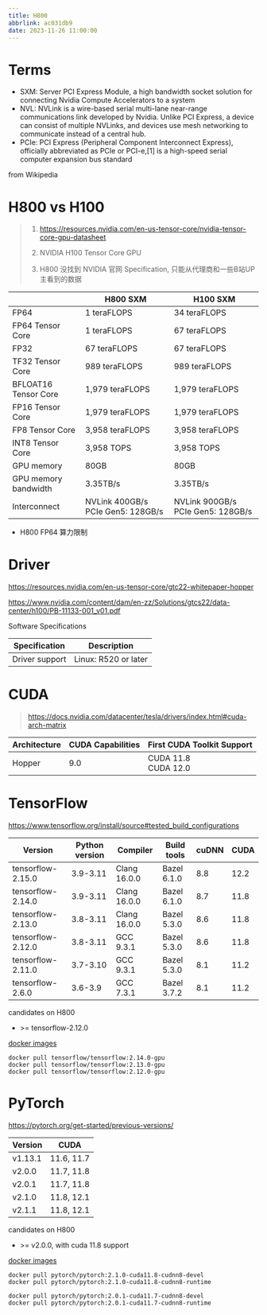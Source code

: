 ```yaml
---
title: H800
abbrlink: ac031db9
date: 2023-11-26 11:00:00
---
```


# Terms

* SXM: Server PCI Express Module, a high bandwidth socket solution for connecting Nvidia Compute Accelerators to a system
* NVL: NVLink is a wire-based serial multi-lane near-range communications link developed by Nvidia. Unlike PCI Express, a device can consist of multiple NVLinks, and devices use mesh networking to communicate instead of a central hub.
* PCIe: PCI Express (Peripheral Component Interconnect Express), officially abbreviated as PCIe or PCI-e,[1] is a high-speed serial computer expansion bus standard

from Wikipedia

# H800 vs H100

> 1. https://resources.nvidia.com/en-us-tensor-core/nvidia-tensor-core-gpu-datasheet
>
> 1. NVIDIA H100 Tensor Core GPU
>
> 1. H800 没找到 NVIDIA 官网 Specification, 只能从代理商和一些B站UP主看到的数据

|     | H800 SXM | H100 SXM |
| -------- | ------- |------- |
| FP64  |   1 teraFLOPS  | 34 teraFLOPS    |
| FP64 Tensor Core |   1 teraFLOPS   | 67 teraFLOPS     |
| FP32    |   67 teraFLOPS | 67 teraFLOPS    |
| TF32 Tensor Core    |  989 teraFLOPS   | 989 teraFLOPS    |
| BFLOAT16 Tensor Core    |  1,979 teraFLOPS   | 1,979 teraFLOPS    |
| FP16 Tensor Core    |   1,979 teraFLOPS  | 1,979 teraFLOPS    |
| FP8 Tensor Core    |  3,958 teraFLOPS   | 3,958 teraFLOPS    |
| INT8 Tensor Core    |  3,958 TOPS   | 3,958 TOPS    |
| GPU memory    |  80GB   | 80GB    |
| GPU memory bandwidth    |  3.35TB/s   | 3.35TB/s    |
| Interconnect    |  NVLink 400GB/s PCIe Gen5: 128GB/s   | NVLink 900GB/s PCIe Gen5: 128GB/s    |

* H800 FP64 算力限制

# Driver

https://resources.nvidia.com/en-us-tensor-core/gtc22-whitepaper-hopper

https://www.nvidia.com/content/dam/en-zz/Solutions/gtcs22/data-center/h100/PB-11133-001_v01.pdf

Software Specifications

|  Specification   | Description |
| -------- | ------- |
| Driver support  | Linux: R520 or later |

# CUDA

> https://docs.nvidia.com/datacenter/tesla/drivers/index.html#cuda-arch-matrix

|  Architecture   | CUDA Capabilities | First CUDA Toolkit Support |
| -------- | ------- |------- |
| Hopper | 9.0 | CUDA 11.8<br>CUDA 12.0|

# TensorFlow

https://www.tensorflow.org/install/source#tested_build_configurations

|  Version   | Python version | Compiler | Build tools | cuDNN | CUDA |
| -------- | ------- |------- |------- |------- |------- |
| tensorflow-2.15.0  |   3.9-3.11  | Clang 16.0.0    | Bazel 6.1.0 | 8.8  | 12.2 |
| tensorflow-2.14.0  |   3.9-3.11  | Clang 16.0.0    | Bazel 6.1.0 | 8.7  | 11.8 |
| tensorflow-2.13.0  |   3.8-3.11  | Clang 16.0.0    | Bazel 5.3.0 | 8.6  | 11.8 |
| tensorflow-2.12.0  |   3.8-3.11  | GCC 9.3.1    | Bazel 5.3.0 | 8.6  | 11.8 |
| tensorflow-2.11.0  |   3.7-3.10  | GCC 9.3.1    | Bazel 5.3.0 | 8.1  | 11.2 |
| tensorflow-2.6.0  |   3.6-3.9  | 	GCC 7.3.1    | Bazel 3.7.2 | 8.1  | 11.2 |

candidates on H800

* \>= tensorflow-2.12.0

[docker images](https://hub.docker.com/r/tensorflow/tensorflow/tags)

```shell
docker pull tensorflow/tensorflow:2.14.0-gpu
docker pull tensorflow/tensorflow:2.13.0-gpu
docker pull tensorflow/tensorflow:2.12.0-gpu
```

# PyTorch

https://pytorch.org/get-started/previous-versions/

|  Version | CUDA |
| -------- | ------- |
| v1.13.1 | 11.6, 11.7 |
| v2.0.0 | 11.7, 11.8 |
| v2.0.1 | 11.7, 11.8 |
| v2.1.0 | 11.8, 12.1 |
| v2.1.1 | 11.8, 12.1 |

candidates on H800

* \>= v2.0.0, with cuda 11.8 support

[docker images](https://hub.docker.com/r/pytorch/pytorch/tags?page=1)

```shell
docker pull pytorch/pytorch:2.1.0-cuda11.8-cudnn8-devel
docker pull pytorch/pytorch:2.1.0-cuda11.8-cudnn8-runtime

docker pull pytorch/pytorch:2.0.1-cuda11.7-cudnn8-devel
docker pull pytorch/pytorch:2.0.1-cuda11.7-cudnn8-runtime
```
